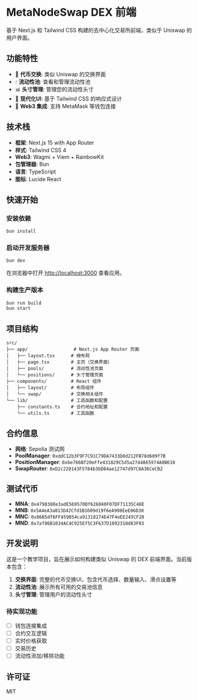 # MetaNodeSwap DEX 前端

基于 Next.js 和 Tailwind CSS 构建的去中心化交易所前端，类似于 Uniswap 的用户界面。

## 功能特性

- 🔄 **代币交换**: 类似 Uniswap 的交换界面
- 💧 **流动性池**: 查看和管理流动性池
- 📊 **头寸管理**: 管理您的流动性头寸
- 🎨 **现代化UI**: 基于 Tailwind CSS 的响应式设计
- 🔗 **Web3 集成**: 支持 MetaMask 等钱包连接

## 技术栈

- **框架**: Next.js 15 with App Router
- **样式**: Tailwind CSS 4
- **Web3**: Wagmi + Viem + RainbowKit
- **包管理器**: Bun
- **语言**: TypeScript
- **图标**: Lucide React

## 快速开始

### 安装依赖

```bash
bun install
```

### 启动开发服务器

```bash
bun dev
```

在浏览器中打开 [http://localhost:3000](http://localhost:3000) 查看应用。

### 构建生产版本

```bash
bun run build
bun start
```

## 项目结构

```
src/
├── app/                 # Next.js App Router 页面
│   ├── layout.tsx      # 根布局
│   ├── page.tsx        # 主页（交换界面）
│   ├── pools/          # 流动性池页面
│   └── positions/      # 头寸管理页面
├── components/         # React 组件
│   ├── layout/         # 布局组件
│   └── swap/           # 交换相关组件
└── lib/                # 工具函数和配置
    ├── constants.ts    # 合约地址和配置
    └── utils.ts        # 工具函数
```

## 合约信息

- **网络**: Sepolia 测试网
- **PoolManager**: `0xddC12b3F9F7C91C79DA7433D8d212FB78d609f7B`
- **PositionManager**: `0xbe766Bf20eFfe431829C5d5a2744865974A0B610`
- **SwapRouter**: `0xD2c220143F5784b3bD84ae12747d97C8A36CeCB2`

## 测试代币

- **MNA**: `0x4798388e3adE569570Df626040F07DF71135C48E`
- **MNB**: `0x5A4eA3a013D42Cfd1B1609d19f6eA998EeE06D30`
- **MNC**: `0x86B5df6FF459854ca91318274E47F4eEE245CF28`
- **MND**: `0x7af86B1034AC4C925Ef5C3F637D1092310d83F03`

## 开发说明

这是一个教学项目，旨在展示如何构建类似 Uniswap 的 DEX 前端界面。当前版本包含：

1. **交换界面**: 完整的代币交换UI，包含代币选择、数量输入、滑点设置等
2. **流动性池**: 展示所有可用的交易池信息
3. **头寸管理**: 管理用户的流动性头寸

### 待实现功能

- [ ] 钱包连接集成
- [ ] 合约交互逻辑
- [ ] 实时价格获取
- [ ] 交易历史
- [ ] 流动性添加/移除功能

## 许可证

MIT
